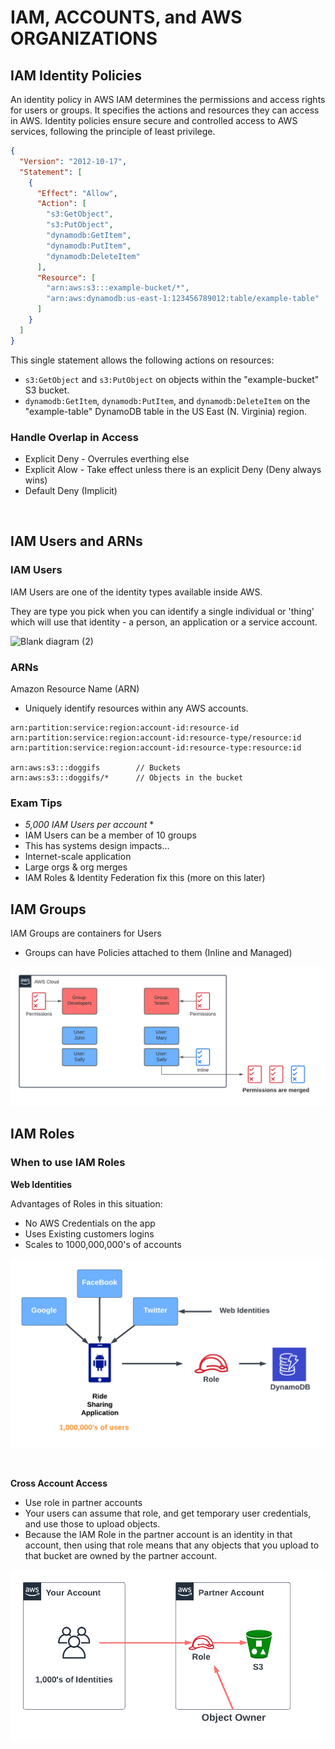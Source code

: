 # IAM, ACCOUNTS, and AWS ORGANIZATIONS

## IAM Identity Policies

An identity policy in AWS IAM determines the permissions and access rights for users or groups. It specifies the actions and resources they can access in AWS. Identity policies ensure secure and controlled access to AWS services, following the principle of least privilege.

```json
{
  "Version": "2012-10-17",
  "Statement": [
    {
      "Effect": "Allow",
      "Action": [
        "s3:GetObject",
        "s3:PutObject",
        "dynamodb:GetItem",
        "dynamodb:PutItem",
        "dynamodb:DeleteItem"
      ],
      "Resource": [
        "arn:aws:s3:::example-bucket/*",
        "arn:aws:dynamodb:us-east-1:123456789012:table/example-table"
      ]
    }
  ]
}
```

This single statement allows the following actions on resources:

- `s3:GetObject` and `s3:PutObject` on objects within the "example-bucket" S3 bucket.
- `dynamodb:GetItem`, `dynamodb:PutItem`, and `dynamodb:DeleteItem` on the "example-table" DynamoDB table in the US East (N. Virginia) region.

### Handle Overlap in Access

- Explicit Deny - Overrules everthing else
- Explicit Alow - Take effect unless there is an explicit Deny (Deny always wins)
- Default Deny (Implicit)

<br>

## IAM Users and ARNs

### IAM Users

IAM Users are one of the identity types available inside AWS.

They are type you pick when you can identify a single individual or 'thing' which will use that identity - a person, an application or a service account.

![Blank diagram (2)](https://github.com/clancinio/aws-certified-developer-accociate/assets/20428737/06462967-ee62-4361-a60d-a2c1d1354358)

### ARNs

Amazon Resource Name (ARN)

- Uniquely identify resources within any AWS accounts.

```
arn:partition:service:region:account-id:resource-id
arn:partition:service:region:account-id:resource-type/resource:id
arn:partition:service:region:account-id:resource-type:resource:id

arn:aws:s3:::doggifs        // Buckets
arn:aws:s3:::doggifs/*      // Objects in the bucket
```

### Exam Tips  

- _5,000 IAM Users per account_ *
- IAM Users can be a member of 10 groups 
- This has systems design impacts...
- Internet-scale application
- Large orgs & org merges
- IAM Roles & Identity Federation fix this (more on this later)

## IAM Groups

IAM Groups are containers for Users

- Groups can have Policies attached to them (Inline and Managed)

![](images/Blank_diagram(3).png)

## IAM Roles

### When to use IAM Roles

**Web Identities**  

Advantages of Roles in this situation:

- No AWS Credentials on the app
- Uses Existing customers logins 
- Scales to 1000,000,000's of accounts

![](images/Roles_Web_Identies.png)

<br>

**Cross Account Access**  

- Use role in partner accounts
- Your users can assume that role, and get temporary user credentials, and use those to upload objects.
- Because the IAM Role in the partner account is an identity in that account, then using that role means that any objects that you upload to that bucket are owned by the partner account.

![](images/Multi_Account.png)
